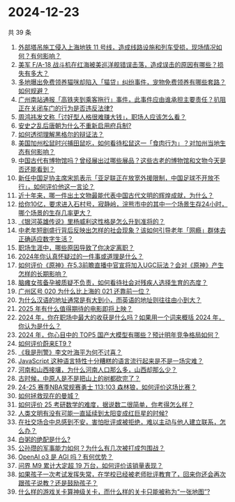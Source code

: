 # 2024-12-23

共 39 条

<!-- BEGIN ZHIHUQUESTIONS -->
<!-- 最后更新时间 Mon Dec 23 2024 01:01:25 GMT+0800 (China Standard Time) -->
1. [外部塔吊施工侵入上海地铁 11 号线，造成线路设施和列车受损，现场情况如何？有何影响？](https://www.zhihu.com/question/7525391151)
1. [美军 F/A-18 战斗机在红海被美巡洋舰错误击落，造成误击的原因有哪些？损失有多大？](https://www.zhihu.com/question/7534990063)
1. [多地曝出免费领养猫咪却陷入「猫贷」纠纷事件，宠物免费领养有哪些套路？如何规避？](https://www.zhihu.com/question/7351993222)
1. [广州南站通报「高铁夹到乘客拖行」事件，此事件应由谁承担主要责任？扒阻正在关闭车门的行为是否违反法律?](https://www.zhihu.com/question/7521165567)
1. [周鸿祎发文称「讨好型人格很难赚大钱」，职场人应该怎么看？](https://www.zhihu.com/question/7400626996)
1. [安史之乱后唐朝为什么不重新启用府兵制?](https://www.zhihu.com/question/510621086)
1. [如何透彻理解黑格尔的辩证法？](https://www.zhihu.com/question/3424951904)
1. [美国加州松鼠时兴捕田鼠吃，如何看待松鼠这一「食肉行为」？对加州当地生态有何影响？](https://www.zhihu.com/question/7484945233)
1. [中国古代有博物馆吗？曾经展出过哪些展品？这些古老的博物馆和文物今天是否还能看到？](https://www.zhihu.com/question/7036591881)
1. [新任中国足协主席宋凯表示「亚足联正在放宽外援限制，中国足球不开放不行」，如何评价他这一言论？](https://www.zhihu.com/question/627757616)
1. [近十年来，哪一件出土文物最能代表中国古代文明的辉煌成就，为什么？](https://www.zhihu.com/question/5375360729)
1. [给你10亿，要求进入石村号，寂静岭，浣熊市中的其中一个场景生存24小时，哪个场景的生存几率更大？](https://www.zhihu.com/question/544226507)
1. [《银河英雄传说》里杨威利这性格是怎么升到准将的？](https://www.zhihu.com/question/304653028)
1. [中老年短剧盛行背后反映出怎样的社会现象？该如何引导老年「网瘾」群体去正确适应数字生活？](https://www.zhihu.com/question/6844316294)
1. [职场生涯中，哪些原因导致了你决定离职？](https://www.zhihu.com/question/6824586036)
1. [2024年你认真怀疑过的一件事或道理是什么？](https://www.zhihu.com/question/6563373877)
1. [如何评价《原神》在5.3前瞻直播中官宣将加入UGC玩法？会对《原神》产生怎样的长期影响？](https://www.zhihu.com/question/7445490325)
1. [脑瘫女孩备孕被质疑不负责，如何看待社会对残疾人选择生育的态度？](https://www.zhihu.com/question/7277126624)
1. [广州区号 020 为什么比上海的 021 还靠前一位？](https://www.zhihu.com/question/23982920)
1. [为什么汉语的地址通常是有大到小，而英语的地址则往往由小到大？](https://www.zhihu.com/question/6846747017)
1. [2025 年有什么值得期待的电影即将上映？](https://www.zhihu.com/question/5975625439)
1. [2024 年，你在职场中最大的收获是什么吗？如果用一个词来概括 2024 年，你认为是什么？](https://www.zhihu.com/question/7267377033)
1. [2024 年，你心目中的 TOP5 国产大模型有哪些？预计明年竞争格局如何？](https://www.zhihu.com/question/6738804805)
1. [如何评价蔚来ET9 ?](https://www.zhihu.com/question/7293684330)
1. [《我是刑警》李文叶海平为何不讨喜？](https://www.zhihu.com/question/7022308372)
1. [JavaScript 这种语言特性十分糟糕的语言流行起来是不是一场灾难？](https://www.zhihu.com/question/7404908525)
1. [河南和山西接壤，为什么河南人口那么多，山西却那么少？](https://www.zhihu.com/question/442348773)
1. [古时候，中原人是不是把山上的树都砍完了？](https://www.zhihu.com/question/626980484)
1. [24-25 赛季NBA常规赛勇士 113:103 森林狼，如何评价这场比赛？](https://www.zhihu.com/question/7520302915)
1. [如何拯救现在的曼城？](https://www.zhihu.com/question/5769506128)
1. [如何评价 25 考研数学的难度，据说数二很简单，你考得怎么样？](https://www.zhihu.com/question/7292252496)
1. [人类文明有没有可能一直延续到太阳变成红巨星的时候?](https://www.zhihu.com/question/7351358585)
1. [在社交场合中总感到不安，害怕批评或被拒绝，难以主动与他人建立联系，怎么办？](https://www.zhihu.com/question/6924349816)
1. [白粥的绝配是什么?](https://www.zhihu.com/question/6540165802)
1. [公孙瓒的军事能力如何？为什么有几次被打成包围战？](https://www.zhihu.com/question/653282215)
1. [OpenAI o3 是 AGI 吗？有何优势？](https://www.zhihu.com/question/7452514844)
1. [问界 M9 累计大定超 19 万台，如何评价该销量表现？](https://www.zhihu.com/question/7299744989)
1. [如果孩子一次考试发挥失常，在学校已经被老师批评教育了，回来你还会再次跟孩子说教？还是鼓励孩子？](https://www.zhihu.com/question/6725576716)
1. [什么样的游戏关卡算神级关卡，而什么样的关卡只能被称为“一张地图”?](https://www.zhihu.com/question/4853321970)
<!-- END ZHIHUQUESTIONS -->
